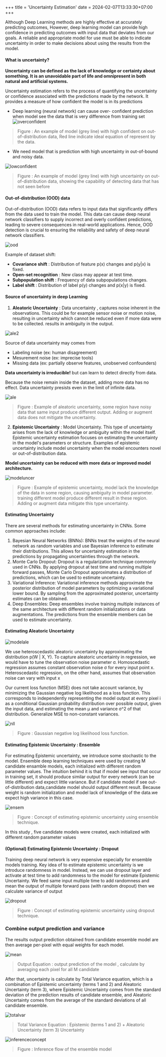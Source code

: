 +++
title = 'Uncertainty Estimation'
date = 2024-02-07T13:33:30+07:00
+++

Although Deep Learning methods are highly effective at accurately predicting outcomes, However, deep learning model can provide high confidence in predicting outcomes with input data that deviates from our goals. A reliable and appropriate model for use must be able to indicate uncertainty in order to make decisions about using the results from the model.

#### What is uncertainty?

**Uncertainty can be defined as the lack of knowledge or certainty about something. It is an unavoidable part of life and omnipresent in both natural and artificial systems.**

Uncertainty estimation refers to the process of quantifying the uncertainty or confidence associated with the predictions made by the network. It provides a measure of how confident the model is in its predictions

- Deep learning (neural network) can cause over- confident prediction when model see the data that is very difference from training set
![overconfident](/overconfident.png?height=250px)
> Figure : An example of model (grey line) with high confident on out-of-distribution data, Red line indicate ideal equation of represent by the data.

- We need model that is prediction with high uncertainty in out-of-bound and noisy data.

![lowconfident](/lowconfident.png?height=250px)
> Figure : An example of model (grey line) with high uncertainty on out-of-distribution data, showing the capability of detecting data that has not seen before

#### Out-of-distribution (OOD) data

Out-of-distribution (OOD) data refers to input data that significantly differs from the data used to train the model. This data can cause deep neural network classifiers to supply incorrect and overly confident predictions, leading to severe consequences in real-world applications. Hence, OOD detection is crucial to ensuring the reliability and safety of deep neural network classifiers.

![ood](/ood.png)

Example of dataset shift:
- **Covariance shift** : Distribution of feature p(x) changes and p(y|x) is fixed.
- **Open-set recognition** : New class may appear  at test time.
- **Subpopulation shift** : Frequency of data subpopulations changes.
- **Label shift** : Distribution of label p(y) changes and p(x|y) is fixed.

#### Source of uncertainty in deep Learning

1. **Aleatoric Uncertainty** : Data uncertainty , captures noise inherent in the observations. This could be for example sensor noise or motion
noise, resulting in uncertainty which cannot be reduced even if more data were to be collected. results in ambiguity in the output.

![ale2](/ale2.png?height=500px)

Source of data uncertainty may comes from
- Labeling noise (ex: human disagreement)
- Mesurement noise (ex: imprecise tools)
- Missing data (ex: partially observe features, unobserved confounders)

**Data uncertainty is irreducible!** but can learn to detect directly from data.

Because the noise remain inside the dataset, adding more data has no effect. Data uncertainty presists even in the limit of infinite data.

![ale](/ale.png?height=250px)
> Figure : Example of aleatoric uncertainty, some region have noisy data that same input produce different output. Adding or augment data does not mitigate the uncertainty.

2. **Epistemic Uncertainty** : Model Uncertainty. This type of uncertainty arises from the lack of knowledge or ambiguity within the model itself. Epistemic uncertainty estimation focuses on estimating the uncertainty in the model's parameters or structure. Examples of epistemic uncertainty include model uncertainty when the model encounters novel or out-of-distribution data.

**Model uncertainty can be reduced with more data or improved model architecture.**

![modeluncer](/modeluncer.png?height=250px)
> Figure : Example of epistemic uncertainty, model lack the knowledge of the data in some region, causing ambiguity in model parameter. training different model produce different result in these region. Adding or augment data  mitigate this type uncertainty.

#### Estimating Uncertainty

There are several methods for estimating uncertainty in CNNs. Some common approaches include:

1. Bayesian Neural Networks (BNNs): BNNs treat the weights of the neural network as random variables and use Bayesian inference to estimate their distributions. This allows for uncertainty estimation in the predictions by propagating uncertainties through the network.
2. Monte Carlo Dropout: Dropout is a regularization technique commonly used in CNNs. By applying dropout at test time and running multiple forward passes, Monte Carlo Dropout approximates a distribution of predictions, which can be used to estimate uncertainty.
3. Variational Inference: Variational inference methods approximate the posterior distribution of model parameters by optimizing a variational lower bound. By sampling from the approximated posterior, uncertainty estimates can be obtained.
4. Deep Ensembles: Deep ensembles involve training multiple instances of the same architecture with different random initializations or data augmentations. The predictions from the ensemble members can be used to estimate uncertainty.

#### Estimating Aleatoric Uncertainty
![modelale](/modelale.png)

We use heteroscedastic aleatoric uncertainty by approximating the distribution p(W | X, Y). To capture aleatoric uncertainty in regression, we would have
to tune the observation noise parameter σ. Homoscedastic regression assumes constant observation noise σ for every input point x. Heteroscedastic regression, on the other hand, assumes that observation noise can vary with input x

Our current loss function (MSE) does not take account variance, by minimizing the Gaussian negative log likelihood as a loss function. This corresponds to independently representing the model output at every pixel i as a conditional Gaussian probability distribution over possible output, given the input data, and estimating the mean µ and variance  σ^2 of that distribution. Generalize MSE to non-constant variances.

![nll](/nll.png)

>  Figure : Gaussian negative log likelihood loss function.

#### Estimating Epistemic Uncertainty : Ensemble

For estimating Epistemic uncertainty, we introduce some stochastic to the model. Ensemble deep learning techniques were used by creating M candidate ensamble models, each initialized with different random
parameter values. The intuition behind it is that if model see input that occur in training set, it should produce similar output for every network (can be little different) and expect little variance. But if candidate model if see out-of-distribution data,candidate model should output different result. Because weight is random initialization and model lack of knowledge of the data.we expect high variance in this case.

![ensem](/ensem.png?height=250px)
> Figure : Concept of estimating epistemic uncertainty using ensemble technique.

In this study ,  five candidate models were created, each initialized with different random parameter values

#### (Optional) Estimating Epistemic Uncertainty : Dropout

Training deep neural network is very expensive especially for ensemble models training. Key idea of to estimate epistemic uncertainty is we introduce randomness in model. Instead, we can use dropout layer and activate at test time to add randomness to the model for estimate  Epistemic  Uncertainty. We feed same input multiple time to add randomness and mean the output of multiple forward pass (with random dropout) then we calculate variance of output

![dropout](/dropout.png?height=200px)
> Figure : Concept of estimating epistemic uncertainty using dropout technique.


### Combine output prediction and variance

The results output prediction obtained from candidate ensemble model are then average per-pixel with equal weights for each model.

![mean](/mean.png)
> Output Equation : output prediction of the model , calculate by averaging each pixel for all M candidate

After that, uncertainty is calculate by Total Variance equation, which is a combination of Epistemic uncertainty (terms 1 and 2) and Aleatoric Uncertainty (term 3), where Epistemic Uncertainty comes from the standard deviation of the prediction results of candidate ensemble, and Aleatoric Uncertainty comes from the average of the standard deviations of all candidate ensemble.

![totalvar](/totalvar.png)
> Total Variance Equation : Epistemic (terms 1 and 2)  + Aleatoric Uncertainty (term 3) Uncertainty

![inferenceconcept](/inferenceconcept.png)
> Figure : Inference flow of the ensemble model